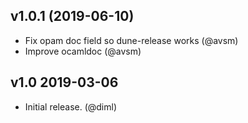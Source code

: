 ## v1.0.1 (2019-06-10)

- Fix opam doc field so dune-release works (@avsm)
- Improve ocamldoc (@avsm)

## v1.0 2019-03-06

- Initial release. (@diml)

